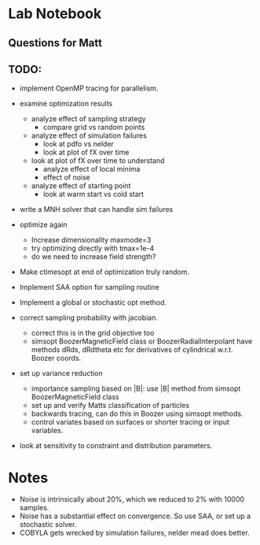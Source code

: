 
# Lab Notebook

## Questions for Matt




## TODO:
- implement OpenMP tracing for parallelism.

- examine optimization results 
  - analyze effect of sampling strategy 
    - compare grid vs random points
  - analyze effect of simulation failures
    - look at pdfo vs nelder 
    - look at plot of fX over time
  - look at plot of fX over time to understand
    - analyze effect of local minima
    - effect of noise
  - analyze effect of starting point
    - look at warm start vs cold start

- write a MNH solver that can handle sim failures

- optimize again
  - Increase dimensionality maxmode=3
  - try optimizing directly with tmax=1e-4
  - do we need to increase field strength?

- Make ctimesopt at end of optimization truly random.
- Implement SAA option for sampling routine
- Implement a global or stochastic opt method.

- correct sampling probability with jacobian.
  - correct this is in the grid objective too
  - simsopt BoozerMagneticField class or BoozerRadialInterpolant have methods
    dRds, dRdtheta etc for derivatives of cylindrical w.r.t. Boozer coords.
- set up variance reduction
  - importance sampling based on |B|: use |B| method from simsopt BoozerMagneticField class
  - set up and verify Matts classification of particles
  - backwards tracing, can do this in Boozer using simsopt methods.
  - control variates based on surfaces or shorter tracing or input variables.
- look at sensitivity to constraint and distribution parameters.

# Notes
- Noise is intrinsically about 20%, which we reduced to 2% with 10000 samples.
- Noise has a substantial effect on convergence. So use SAA, or set up a stochastic solver.
- COBYLA gets wrecked by simulation failures, nelder mead does better.
